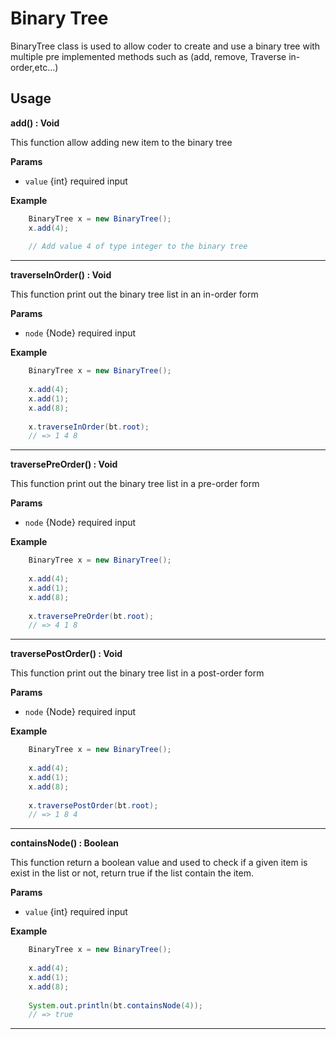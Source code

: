 # Binary Tree
BinaryTree class is used to allow coder to create and use a binary tree with multiple pre implemented methods such as
(add, remove, Traverse in-order,etc...)

## Usage
**add() : Void**

This function allow adding new item to the binary tree

**Params**
- ```value``` {int} required input  

**Example**
```java
    BinaryTree x = new BinaryTree();
    x.add(4);
    
    // Add value 4 of type integer to the binary tree
```
<hr>

**traverseInOrder() : Void**

This function print out the binary tree list in an in-order form 

**Params**
- ```node``` {Node} required input  

**Example**
```java
    BinaryTree x = new BinaryTree();
    
    x.add(4);
    x.add(1);
    x.add(8);
    
    x.traverseInOrder(bt.root);
    // => 1 4 8
```

<hr>

**traversePreOrder() : Void**

This function print out the binary tree list in a pre-order form 

**Params**
- ```node``` {Node} required input  

**Example**
```java
    BinaryTree x = new BinaryTree();
    
    x.add(4);
    x.add(1);
    x.add(8);
    
    x.traversePreOrder(bt.root);
    // => 4 1 8
```

<hr>

**traversePostOrder() : Void**

This function print out the binary tree list in a post-order form 

**Params**
- ```node``` {Node} required input  

**Example**
```java
    BinaryTree x = new BinaryTree();
    
    x.add(4);
    x.add(1);
    x.add(8);
    
    x.traversePostOrder(bt.root);
    // => 1 8 4
```

<hr>

**containsNode() : Boolean**

This function return a boolean value and used to check if a given item is exist in the list or not, return true if the list contain the item.

**Params**
- ```value``` {int} required input  

**Example**
```java
    BinaryTree x = new BinaryTree();
    
    x.add(4);
    x.add(1);
    x.add(8);
    
    System.out.println(bt.containsNode(4));
    // => true
```

<hr>


